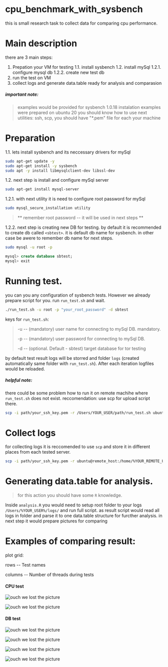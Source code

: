 # cpu_benchmark_with_sysbench
this is small research task to collect data for comparing cpu performance.

# Main description
there are 3 main steps:
1. Prepation your VM for testing
1.1. install sysbench
1.2. install mySql
1.2.1. configure mysql db
1.2.2. create new test db
2. run the test on VM
3. collect logs and generate data.table ready for analysis and comparasion

##### important note:
> examples would be provided for sysbench 1.0.18
> instalation examples were prepared on ubuntu 20
> you should know how to use next utilities: ssh, scp, 
> you should have "*.pem" file for each your machine

# Preparation 
1.1. lets install sysbench 
and its neccessary drivers for mySql

```bash
sudo apt-get update -y
sudo apt-get install -y sysbench
sudo apt -y install libmysqlclient-dev libssl-dev
```

1.2. next step is install and configure mySql server

```bash
sudo apt-get install mysql-server
```

1.2.1. with next utility it is need to configure root password for mySql
```bash
sudo mysql_secure_installation utility
```
> ** remember root password -- it will be used in next steps **

1.2.2. next step is creating new DB for testing. 
by default it is recommended to create db called `<sbtest>`. it is default db name for sysbench. in other case be awere to remember db name for next steps.

```bash
sudo mysql -u root -p
```
```sql
mysql> create database sbtest;
mysql> exit
```

# Running test. 

you can you any configuration of sysbench tests. However we already prepare script for you. 
run `run_test.sh` and wait. 

```bash
./run_test.sh -u root -p "your_root_password" -d sbtest
```

keys for `run_test.sh`:
> -u -- (mandatory) user name for connecting to mySql DB. mandatory.
> 
> -p -- (mandatory) user password for connecting to mySql DB.
> 
> -d -- (optional. Default - sbtest) target database for tor testing
> 

by default test result logs will be storred and folder `logs` (created automatically same folder with `run_test.sh`).
After each iteration logfiles would be reloaded.

##### helpful note:
there could be some problem how to run it on remote machihe where `run_test.sh` does not exist. 
reccomendation: use scp for upload script there.

```bash
scp -i path/your_ssh_key.pem -r /Users/YOUR_USER/path/run_test.sh ubuntu@remote_host:/home/YOUR_REMOTE_USER/
```


# Collect logs

for collecting logs it is reccomended to use `scp`
and store it in different places from each tested server.

```bash
scp -i path/your_ssh_key.pem -r ubuntu@remote_host:/home/%YOUR_REMOTE_USER%/logs /Users/%YOUR_USER%/logs/%unique_seerver_name%
```


# Generating data.table for analysis.
> for this action you should have some `R` knowledge.

Inside `analysis.R` you would need to setup root folder to your logs `/Users/%YOUR_USER%/logs/` and run full script. 
as result script would read all logs in folder and parse it to one data.table structure for furcther analysis.
in next step it would prepare pictures for comparing


# Examples of comparing result:
plot grid:

rows -- Test names

columns -- Number of threads during tests

#### CPU test

![ouch we lost the picture](00_CPU_latencies_plot.png "Simple cpu test - latencies")

![ouch we lost the picture](00_CPU_other_plot.png "Simple cpu test - other")


#### DB test


![ouch we lost the picture](00_DB_operations.png "DB test - operations")

![ouch we lost the picture](00_DB_transaction_plot.png "DB test -  transaction")

![ouch we lost the picture](00_DB_latencies_plot.png "DB test - latencies")

![ouch we lost the picture](00_DB_other_plot.png "DB test - other")


